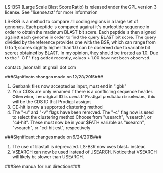 LS-BSR (Large Scale Blast Score Ratio) is released under the GPL version 3 license.  See "license.txt" for more information

LS-BSR is a method to compare all coding regions in a large set of genomes.
Each peptide is compared against it's nucleotide sequence in order to obtain
the maximum BLAST bit score.  Each peptide is then aligned against each genome
in order to find the query BLAST bit score.  The query dividied by the reference
provides one with the BSR, which can range from 0 to 1; scores slightly higher
than 1.0 can be observed due to variable bit scores obtained by BLAST.  In my opinion,
they should be treated as 1.0.  Due to the "-C F" flag added recently, values > 1.00
have not been observed.

contact: jasonsahl at gmail dot com

###Significatn changes made on 12/28/2015###
1. Genbank files now accepted as input, must end in ".gbk"
2. Your CDSs are only renamed if there is a conflicting sequence header. Otherwise,
   the original ID is used. If Prodigal prediction is selected, this will be the CDS ID that Prodigal assigns
3. CD-hit is now a supported clustering method
4. The "-u" and "-v" flags have been removed. The "-c" flag now is used to select the clustering method
   Choose from "usearch", "vsearch", or "cd-hit". These must now be in your $PATH variable as "usearch", "vsearch",
   or "cd-hit-est", respectively


###Significant changes made on 6/24/2015###

1. The use of blastall is deprecated. LS-BSR now uses blast+ instead.
2. VSEARCH can now be used instead of USEARCH. Notice that VSEARCH will likely be slower than USEARCH.

###See manual for run directions###
